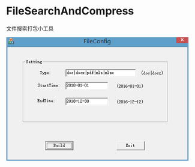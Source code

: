 # FileSearchAndCompress
文件搜索打包小工具


![Image text](https://github.com/crazyHH/FileSearchAndCompress/blob/master/img/tools.png)
